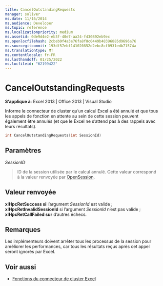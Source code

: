 ```yaml
---
title: CancelOutstandingRequests
manager: soliver
ms.date: 11/16/2014
ms.audience: Developer
ms.topic: reference
ms.localizationpriority: medium
ms.assetid: 0de9d4e2-eb3f-40e7-aa24-f430892eb9ec
ms.openlocfilehash: 2cbeb9f4a3e76fa8f8c0449b48396885d9696a76
ms.sourcegitcommit: 193df57ebf141020852d2ebc8cf0931edb71574a
ms.translationtype: MT
ms.contentlocale: fr-FR
ms.lasthandoff: 01/25/2022
ms.locfileid: "62199422"
---
```

# <a name="canceloutstandingrequests"></a>CancelOutstandingRequests

**S’applique à**: Excel 2013 | Office 2013 | Visual Studio 
  
Informe le connecteur de cluster qu’un calcul Excel a été annulé et que tous les appels de fonction en attente au sein de cette session peuvent également être annulés (et que le Excel ne s’attend pas à des rappels avec leurs résultats).
  
```cpp
int CancelOutstandingRequests(int SessionId)
```

## <a name="parameters"></a>Paramètres

_SessionID_
  
> ID de la session utilisée par le calcul annulé. Cette valeur correspond à la valeur renvoyée par [OpenSession](opensession.md).
    
## <a name="return-value"></a>Valeur renvoyée

**xlHpcRetSuccess si** l’argument  _SessionId_ est valide ; **xlHpcRetInvalidSessionId** si l’argument  _SessionId_ n’est pas valide ; **xlHpcRetCallFailed sur** d’autres échecs. 
  
## <a name="remarks"></a>Remarques

Les implémenteurs doivent arrêter tous les processus de la session pour améliorer les performances, car tous les résultats reçus après cet appel seront ignorés par Excel.
  
## <a name="see-also"></a>Voir aussi

- [Fonctions du connecteur de cluster Excel](excel-cluster-connector-functions.md)

